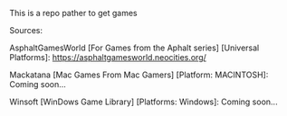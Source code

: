 This is a repo pather to get games

Sources:

AsphaltGamesWorld [For Games from the Aphalt series] [Universal Platforms]: 
https://asphaltgamesworld.neocities.org/

Mackatana [Mac Games From Mac Gamers] [Platform: MACINTOSH]: 
Coming soon...

Winsoft [WinDows Game Library] [Platforms: Windows]: 
Coming soon...

